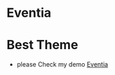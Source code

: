 # Eventia
# Best Theme 
* please Check my demo 
[Eventia](https://poritoshdavid.github.io/Eventia/)

